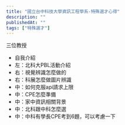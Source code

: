 ```yaml
---
title: "國立台中科技大學資訊工程學系-特殊選才心得"
description: ""
publishedAt: ""
tags: ["特殊選才"]
---
```


三位教授

- 自我介紹
- 左：北科大PBL活動介紹
- 右：視覺辨識怎麼做的
- 右：科展怎麼做圖片辨識
- 中：如何克服api請求上限
- 中：CPE怎麼準備
- 中：家中資訊相關背景
- 中：北科跟中科怎麼選
- 中：中科有學長CPE考到6題，可以考慮一下
